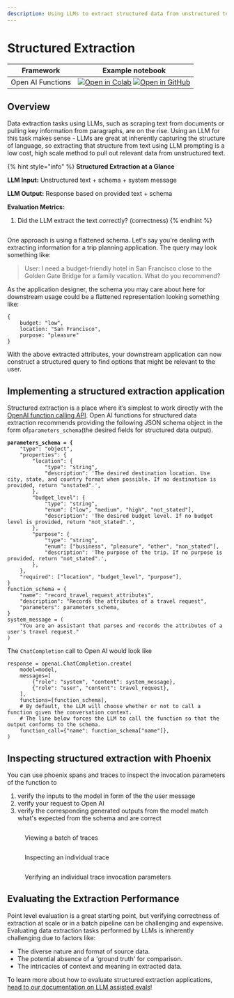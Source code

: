 ```yaml
---
description: Using LLMs to extract structured data from unstructured text
---
```


# Structured Extraction

| Framework         | Example notebook                                                                                                                                                                                                                                                                                                                                                                                                                                                                                                                          |
| ----------------- | ----------------------------------------------------------------------------------------------------------------------------------------------------------------------------------------------------------------------------------------------------------------------------------------------------------------------------------------------------------------------------------------------------------------------------------------------------------------------------------------------------------------------------------------- |
| Open AI Functions | [![Open in Colab](https://img.shields.io/static/v1?message=Open%20in%20Colab\&logo=googlecolab\&labelColor=grey\&color=blue\&logoColor=orange\&label=%20)](https://colab.research.google.com/github/Arize-ai/phoenix/blob/main/tutorials/tracing/openai\_tracing\_tutorial.ipynb) [![Open in GitHub](https://img.shields.io/static/v1?message=Open%20in%20GitHub\&logo=github\&labelColor=grey\&color=blue\&logoColor=white\&label=%20)](https://github.com/Arize-ai/phoenix/blob/main/tutorials/tracing/openai\_tracing\_tutorial.ipynb) |

## Overview

Data extraction tasks using LLMs, such as scraping text from documents or pulling key information from paragraphs, are on the rise. Using an LLM for this task makes sense - LLMs are great at inherently capturing the structure of language, so extracting that structure from text using LLM prompting is a low cost, high scale method to pull out relevant data from unstructured text.&#x20;

{% hint style="info" %}
**Structured Extraction at a Glance**

**LLM Input:** Unstructured text + schema + system message

**LLM Output:** Response based on provided text + schema

**Evaluation Metrics:**

1. Did the LLM extract the text correctly? (correctness)
{% endhint %}

<figure><img src="../.gitbook/assets/Screenshot 2023-10-13 at 5.10.42 PM.png" alt=""><figcaption></figcaption></figure>

One approach is using a flattened schema. Let's say you're dealing with extracting information for a trip planning application. The query may look something like:

> User: I need a budget-friendly hotel in San Francisco close to the Golden Gate Bridge for a family vacation. What do you recommend?

As the application designer, the schema you may care about here for downstream usage could be a flattened representation looking something like:

```
{
    budget: "low",
    location: "San Francisco",
    purpose: "pleasure"
}
```

With the above extracted attributes, your downstream application can now construct a structured query to find options that might be relevant to the user.

## Implementing a structured extraction application

Structured extraction is a place where it’s simplest to work directly with the [OpenAI function calling API](https://openai.com/blog/function-calling-and-other-api-updates). Open AI functions for structured data extraction recommends providing the following JSON schema object in the form of`parameters_schema`(the desired fields for structured data output).

<pre class="language-json"><code class="lang-json"><strong>parameters_schema = {
</strong>    "type": "object",
    "properties": {
        "location": {
            "type": "string",
            "description": 'The desired destination location. Use city, state, and country format when possible. If no destination is provided, return "unstated".',
        },
        "budget_level": {
            "type": "string",
            "enum": ["low", "medium", "high", "not_stated"],
            "description": 'The desired budget level. If no budget level is provided, return "not_stated".',
        },
        "purpose": {
            "type": "string",
            "enum": ["business", "pleasure", "other", "non_stated"],
            "description": 'The purpose of the trip. If no purpose is provided, return "not_stated".',
        },
    },
    "required": ["location", "budget_level", "purpose"],
}
function_schema = {
    "name": "record_travel_request_attributes",
    "description": "Records the attributes of a travel request",
    "parameters": parameters_schema,
}
system_message = (
    "You are an assistant that parses and records the attributes of a user's travel request."
)
</code></pre>

The `ChatCompletion` call to Open AI would look like

```
response = openai.ChatCompletion.create(
    model=model,
    messages=[
        {"role": "system", "content": system_message},
        {"role": "user", "content": travel_request},
    ],
    functions=[function_schema],
    # By default, the LLM will choose whether or not to call a function given the conversation context.
    # The line below forces the LLM to call the function so that the output conforms to the schema.
    function_call={"name": function_schema["name"]},
)
```

## Inspecting structured extraction with Phoenix

You can use phoenix spans and traces to inspect the invocation parameters of the function to&#x20;

1. verify the inputs to the model in form of the the user message
2. verify your request to Open AI&#x20;
3. verify the corresponding generated outputs from the model match what's expected from the schema and are correct

<figure><img src="../.gitbook/assets/Screenshot 2023-10-13 at 5.39.53 PM.png" alt=""><figcaption><p>Viewing a batch of traces</p></figcaption></figure>

<figure><img src="../.gitbook/assets/Screenshot 2023-10-13 at 5.40.31 PM.png" alt=""><figcaption><p>Inspecting an individual trace</p></figcaption></figure>

<figure><img src="../.gitbook/assets/Screenshot 2023-10-13 at 5.40.56 PM (1).png" alt=""><figcaption><p>Verifying an individual trace invocation parameters</p></figcaption></figure>

## Evaluating the Extraction Performance

Point level evaluation is a great starting point, but verifying correctness of extraction at scale or in a batch pipeline can be challenging and expensive. Evaluating data extraction tasks performed by LLMs is inherently challenging due to factors like:

* The diverse nature and format of source data.
* The potential absence of a 'ground truth' for comparison.
* The intricacies of context and meaning in extracted data.

To learn more about how to evaluate structured extraction applications, [head to our documentation on LLM assisted evals](https://arize.com/blog-course/llm-evaluation-the-definitive-guide/)!
